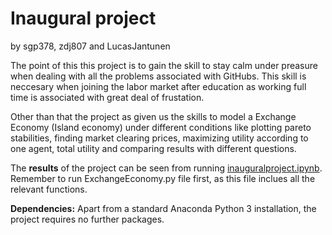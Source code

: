 # Inaugural project
by sgp378, zdj807 and LucasJantunen

The point of this this project is to gain the skill to stay calm under preasure when dealing with all the problems associated with GitHubs. This skill is neccesary when joining the labor market after education as working full time is associated with great deal of frustation. 

Other than that the project as given us the skills to model a Exchange Economy (Island economy) under different conditions like plotting pareto stabilities, finding market clearing prices, maximizing utility according to one agent, total utility and comparing results with different questions. 

The **results** of the project can be seen from running [inauguralproject.ipynb](inauguralproject.ipynb).
Remember to run ExchangeEconomy.py file first, as this file inclues all the relevant functions.

**Dependencies:** Apart from a standard Anaconda Python 3 installation, the project requires no further packages.


